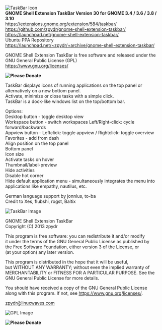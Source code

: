 ![TaskBar Icon](https://extensions.gnome.org/static/extension-data/icons/icon_584.png)          
**GNOME Shell Extension TaskBar Version 30 for GNOME 3.4 / 3.6 / 3.8 / 3.10**  
https://extensions.gnome.org/extension/584/taskbar/             
https://github.com/zpydr/gnome-shell-extension-taskbar/         
https://launchpad.net/gnome-shell-extension-taskbar/            
Ubuntu PPA Repository                   
https://launchpad.net/~zpydr/+archive/gnome-shell-extension-taskbar/                        
        
GNOME Shell Extension TaskBar is free software and released under the GNU General Public License (GPL)          
https://www.gnu.org/licenses/
                
**![Please Donate](https://www.paypal.com/cgi-bin/webscr?cmd=_s-xclick&hosted_button_id=U5LCPU7B3FB9S)**                
                
TaskBar displays icons of running applications on the top panel or alternatively on a new bottom panel.        
Activate, minimize or close tasks with a simple click.          
TaskBar is a dock-like windows list on the top/bottom bar.

Options:                        
Desktop button - toggle desktop view                            
Workspace button - switch workspaces Left/Right-click: cycle forward/backwards                   
Appview button - Leftclick: toggle appview / Rightclick: toggle overview                      
Favorites - add from dash       
Align position on the top panel                                 
Bottom panel            
Icon size               
Activate tasks on hover              
Thumbnail/label-preview         
Hide activities                 
Disable hot corner              
Hide default application menu - simultaneously integrates the menu into                         
applications like empathy, nautilus, etc.   
        
German language support by jonnius, to-ba    
Credit to Xes, flubshi, rogst, Baltix   
        
![TaskBar Image](https://extensions.gnome.org/static/extension-data/screenshots/screenshot_584_14.png)
        
GNOME Shell Extension TaskBar           
Copyright (C) 2013 zpydr             
                
This program is free software: you can redistribute it and/or modify            
it under the terms of the GNU General Public License as published by            
the Free Software Foundation, either version 3 of the License, or               
(at your option) any later version.             
                
This program is distributed in the hope that it will be useful,         
but WITHOUT ANY WARRANTY; without even the implied warranty of          
MERCHANTABILITY or FITNESS FOR A PARTICULAR PURPOSE. See the            
GNU General Public License for more details.            
                
You should have received a copy of the GNU General Public License               
along with this program. If not, see https://www.gnu.org/licenses/.              
                
zpydr@linuxwaves.com            
                
![GPL Image](https://www.gnu.org/graphics/gplv3-127x51.png)             
                
**![Please Donate](https://www.paypal.com/cgi-bin/webscr?cmd=_s-xclick&hosted_button_id=U5LCPU7B3FB9S)**
